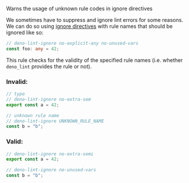 Warns the usage of unknown rule codes in ignore directives

We sometimes have to suppress and ignore lint errors for some reasons. We can do
so using [ignore directives](https://lint.deno.land/ignoring-rules) with rule
names that should be ignored like so:

```typescript
// deno-lint-ignore no-explicit-any no-unused-vars
const foo: any = 42;
```

This rule checks for the validity of the specified rule names (i.e. whether
`deno_lint` provides the rule or not).

### Invalid:

```typescript
// typo
// deno-lint-ignore no-extra-sem
export const a = 42;

// unknown rule name
// deno-lint-ignore UNKNOWN_RULE_NAME
const b = "b";
```

### Valid:

```typescript
// deno-lint-ignore no-extra-semi
export const a = 42;

// deno-lint-ignore no-unused-vars
const b = "b";
```
